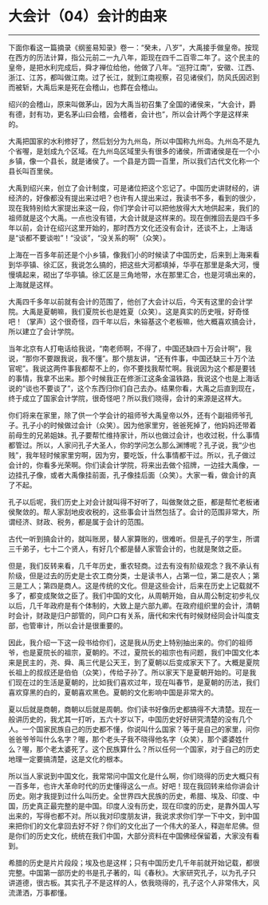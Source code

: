 # 大会计（04）会计的由来

------

下面你看这一篇摘录《纲鉴易知录》卷一：“癸未，八岁”，大禹接手做皇帝。按现在西方的历法计算，指公元前二一九八年，距现在四千二百零二年了。这个民主的皇帝，是把水利完成后，舜才禅位给他，他做了八年。“巡狩江南”，安徽、江西、浙江、江苏，都叫做江南。过了长江，就到江南视察，召见诸侯们，防风氏因迟到而被斩，大禹后来是死在会稽山，也葬在会稽山。

绍兴的会稽山，原来叫做茅山，因为大禹当初召集了全国的诸侯来，“大会计，爵有德，封有功，更名茅山曰会稽，会稽者，会计也”，所以会计两个字是这样来的。

大禹把国家的水利修好了，然后划分为九州岛，所以中国称九州岛。九州岛不是九个省喔，是划成九个区域。在九州岛区域里头有很多的诸侯，所谓诸侯是在一个小乡镇，像一个县长，就是诸侯了。一个县是方圆一百里，所以我们古代文化称一个县长叫百里侯。

大禹到绍兴来，创立了会计制度，可是诸位把这个忘记了。中国历史讲财经的，讲经济的，好像都没有提出来过吧？也许有人提出来过，我读书不多，看到的很少，现在我特别给大家提出来这一段，你们学会计可以把他放得大大地供起来，我们的祖师就是这个大禹。一点也没有错，大会计就是这样来的。现在倒推回去是四千多年以前，会计在绍兴这里开始的，那时西方文化还没有会计，还谈不上，上海话是“谈都不要谈啦”！“没谈”，“没关系的啊”（众笑）。

上海在一百多年前还是个小乡镇，像我们小的时候读了中国历史，后来到上海来看到华亭镇、徐汇区，我说怎么搞的，把这些大河都填掉，华亭在那里是条大河，慢慢填起来，砌出了华亭镇。徐汇区是三角地带，水在那里汇合，也是河填出来的，上海就是这样。

大禹四千多年以前就有会计的范围了，他创了大会计以后，今天有这里的会计学院。大禹是夏朝嘛，我们夏院长也是姓夏（众笑）。这是真实的历史哦，好奇怪吧！（掌声）这个很奇怪，四千年以后，朱镕基这个老板嘛，他大概喜欢搞会计，所以建立了会计学院。

当年北京有人打电话给我说，“南老师啊，不得了，中国还缺四十万会计啊”，我说，“那你不要跟我说，我不懂”。那个朋友讲，“还有件事，中国还缺三十万个法官呢”。我说这两件事我都帮不上的，你不要找我帮忙啊。我说因为这个都是要钱的事情，我拿不出来。那个时候我正在修浙江这条金温铁路，我说这个也是上海话说的“谈也不要谈了”，这个东西归你们自己去办。结果你看，大禹之后直到现在，终于成立了国家会计学院，很奇怪吧？所以我们晓得，会计的来源是这样大。

你们将来在家里，除了供一个学会计的祖师爷大禹皇帝以外，还有个副祖师爷孔子。孔子小的时候做过会计（众笑）。因为他家里穷，爸爸死掉了，他妈妈还带着前母生的兄弟姐妹。孔子要帮忙维持家计，所以也做过会计，也收过税，什么事情都管过。所以，人家问孔子大圣人，你的学问怎么那么渊博呢？孔子说，我“少也贱”，我年轻时候家里穷啊，因为穷，要吃饭，什么事情都干过。所以，孔子做过会计的，你看多光荣啊。你们读会计学院，将来出去做个招牌，一边挂大禹像，一边挂孔子像，或者大禹像挂前面，孔子像挂后面（众笑）。大家一看，做会计的真了不起。

孔子以后呢，我们历史上对会计就叫得不好听了，叫做聚敛之臣，都是帮忙老板诸侯聚敛的。帮人家刮地皮收税的，这些事会计当然包括了。会计的范围非常大，所谓经济、财政、税务，都是属于会计的范围。

古代一听到搞会计的，就叫账房，替人家算账的，很难听。但是孔子的学生，所谓三千弟子，七十二个贤人，有好几个都是替人家管会计的，也就是聚敛之臣。

但是，我们反转来看，几千年历史，重农轻商。过去有没有阶级观念？我不承认有阶级，但是过去的历史是士农工商分类，士是读书人，占第一位，第二是农人；第三是工人；第四是商人。这是传统的文化。但是这些会计，后来在历史上记载就不多了，都变成聚敛之臣了。我们中国的文化，从周朝开始，自从周公制定初步礼仪以后，几千年政府是有个体制的，大致上是六部九卿。在政府组织里的会计，清朝时会计，财政是归户部管的，同户口有关系，唐代和宋代有时候财经同会计叫度支部，也管审计，所以会计是很重要的。

因此，我介绍一下这一段书给你们，这是我从历史上特别抽出来的。你们的祖师爷，也是夏院长的祖宗，夏朝的。不过，夏院长的祖宗也有问题，我们中国文化本来是民主的，尧、舜、禹三代是公天王，到了夏朝以后变成家天下了。大概是夏院长祖上的叔叔还是伯伯（众笑），传给子孙了。所以家天下是夏朝开始的。可是我们现在过的生活是夏朝的，比如我们喜欢过年，现在叫春节，是夏朝的历法，我们喜欢穿黑的白的，夏朝喜欢黑色。夏朝的文化影响中国是非常大的。

夏以后就是商朝，商朝以后就是周朝。你们读书好像历史都搞得不大清楚。现在一般讲历史的，我尤其一打听，五六十岁以下，中国历史好好研究清楚的没有几个人。一个国家民族自己的历史都不懂，你说叫什么国家？等于是自己的家里，问你爸爸爷爷叫什么名字？喔，那个老头子我不晓得他名字（众笑），那个婆婆姓什么？喔，那个老太婆死了。这个民族算什么？所以任何一个国家，对于自己的历史地理一定要搞清楚，这是文化的根本。

所以当人家说到中国文化，我常常问中国文化是什么啊，你们晓得的历史大概只有一百多年，也许大革命时代的历史懂得这么一点。好吧！现在我回转来给你讲会计历史。刚才我提到过什么叫历史。全世界四大民族的历史，希腊、埃及、印度、中国，历史真正最完整的是中国。印度人没有历史，现在印度的历史，是靠外国人写出来的，写得也都不对。所以我对印度朋友讲，我说求求你们学一下中文，到中国来把你们的文化拿回去好不好？你们的文化出了一个伟大的圣人，释迦牟尼佛。但是你们的历史文化，统统在我们中国，大部分资料在中国佛经保留着，大家没有看到。

希腊的历史是片片段段；埃及也是这样；只有中国历史几千年前就开始记载，都很完整。中国第一部历史的书是孔子著的，叫《春秋》。大家研究孔子，以为孔子只讲道德，很古板。其实孔子不是这样的人，依我晓得的，孔子这个人非常伟大，风流潇洒，万事都懂。

